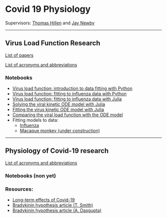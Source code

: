 # Covid 19 Physiology

Supervisors: [Thomas Hillen](http://www.math.ualberta.ca/~thillen/) and [Jay Newby](https://newby-jay.github.io/)

---

## Virus Load Function Research

[List of papers](./references/virus_load.md)

[List of acronyms and abbreviations](./references/acronyms.md)

### Notebooks

- [Virus load function: introduction to data fitting with Python](./python/01%20Introduction%20to%20fitting%20the%20virus%20load%20function.ipynb)
- [Virus load function: fitting to influenza data with Python](./python/02%20Fitting%20to%20influenza%20data.ipynb)
- [Virus load function: fitting to influenza data with Julia](./julia/02%20Fitting%20the%20virus%20load%20function.ipynb)
- [Solving the viral kinetic ODE model with Julia](./julia/01%20Solving%20the%20virus%20target%20model.ipynb)
- [Fitting the virus kinetic ODE model with Julia](./julia/02%20Fitting%20the%20virus%20target%20model.ipynb)
- [Comparing the viral load function with the ODE model](./julia/04%20Comparing%20the%20virus%20load%20function%20with%20the%20virus-target%20model.ipynb)
- Fitting models to data:
  - [Influenza](./julia/05%20Fitting%20models%20to%20influenza%20data.ipynb)
  - [Macaque monkey (under construction)](./julia/06%20Fitting%20models%20to%20macaque%20monkey%20data.ipynb)

---

## Physiology of Covid-19 research

[List of acronyms and abbreviations](./references/acronyms.md)

### Notebooks (non yet)



### Resources:

- [Long-term effects of Covid-19](https://www.mayoclinic.org/diseases-conditions/coronavirus/in-depth/coronavirus-long-term-effects/art-20490351?utm_source=newsletter&utm_medium=email&utm_campaign=housecall&s=03)
- [Bradykinin hypothesis article (T. Smith)](https://elemental.medium.com/a-supercomputer-analyzed-covid-19-and-an-interesting-new-theory-has-emerged-31cb8eba9d63)
- [Bradykinin hypothesis article (A. Dasgupta)](https://www.the-scientist.com/news-opinion/is-a-bradykinin-storm-brewing-in-covid-19--67876)
